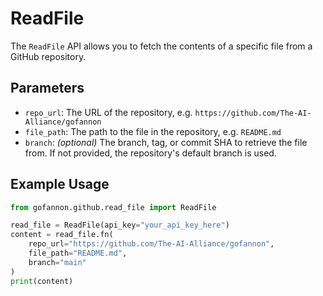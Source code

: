 # ReadFile

The `ReadFile` API allows you to fetch the contents of a specific file from a GitHub repository.

## Parameters

* `repo_url`: The URL of the repository, e.g. `https://github.com/The-AI-Alliance/gofannon`
* `file_path`: The path to the file in the repository, e.g. `README.md`
* `branch`: *(optional)* The branch, tag, or commit SHA to retrieve the file from. If not provided, the repository's default branch is used.

## Example Usage

```python  
from gofannon.github.read_file import ReadFile

read_file = ReadFile(api_key="your_api_key_here")  
content = read_file.fn(
    repo_url="https://github.com/The-AI-Alliance/gofannon",
    file_path="README.md",
    branch="main"
)
print(content)